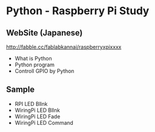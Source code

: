 # Python - Raspberry Pi Study

## WebSite (Japanese)
http://fabble.cc/fablabkannai/raspberryxpixxxx <br/>

- What is Python
- Python program
- Controll GPIO by Python

## Sample
- RPI LED Bllnk
- WiringPi LED Bllnk
- WiringPi LED Fade
- WiringPi LED Command
